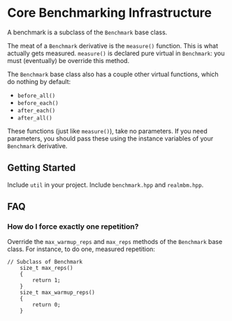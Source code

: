 # Core Benchmarking Infrastructure

A benchmark is a subclass of the `Benchmark` base class.

The meat of a `Benchmark` derivative is the `measure()` function. This is what
actually gets measured. `measure()` is declared pure virtual in `Benchmark`:
you must (eventually) be override this method.

The `Benchmark` base class also has a couple other virtual functions, which
do nothing by default:

* `before_all()`
* `before_each()`
* `after_each()`
* `after_all()`

These functions (just like `measure()`), take no parameters. If you need
parameters, you should pass these using the instance variables of your
`Benchmark` derivative.

## Getting Started

Include `util` in your project. Include `benchmark.hpp` and `realmbm.hpp`.

## FAQ

### How do I force exactly one repetition?

Override the `max_warmup_reps` and `max_reps` methods of the `Benchmark` base
class. For instance, to do one, measured repetition:

~~~~
// Subclass of Benchmark
    size_t max_reps()
    {
        return 1;
    }
    size_t max_warmup_reps()
    {
        return 0;
    }
~~~~
